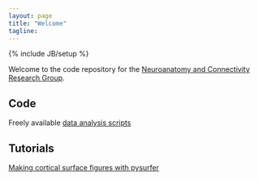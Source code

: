 ```yaml
---
layout: page
title: "Welcome"
tagline: 
---
```

{% include JB/setup %}

Welcome to the code repository for the [Neuroanatomy and Connectivity Research Group](http://www.cbs.mpg.de/groups/misc/nac).

## Code

Freely available [data analysis scripts](https://github.com/NeuroanatomyAndConnectivity)

## Tutorials

[Making cortical surface figures with pysurfer](http://nbviewer.ipython.org/urls/dl.dropboxusercontent.com/s/cadukne7hcl03ni/pysurfer_blog_post.ipynb?token_hash=AAE6qvOXiIVB1Btbs_yHvZDRNv3sepefKT_J21EVag8soA&dl=1)
